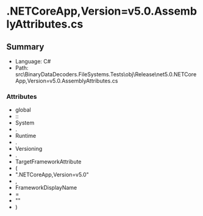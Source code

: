﻿# .NETCoreApp,Version=v5.0.AssemblyAttributes.cs

## Summary

* Language: C#
* Path: src\BinaryDataDecoders.FileSystems.Tests\obj\Release\net5.0\.NETCoreApp,Version=v5.0.AssemblyAttributes.cs

### Attributes

 - global
 - ::
 - System
 - .
 - Runtime
 - .
 - Versioning
 - .
 - TargetFrameworkAttribute
 - (
 - ".NETCoreApp,Version=v5.0"
 - ,
 - FrameworkDisplayName
 - =
 - ""
 - )

